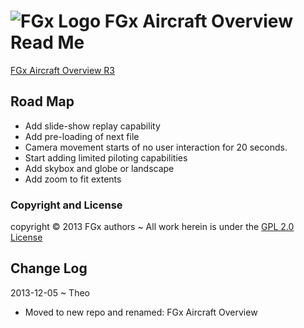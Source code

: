 ![FGx Logo]( http://fgx.github.io/fgx-cap-40x30.png) FGx Aircraft Overview Read Me
================================================================================

[FGx Aircraft Overview R3]( http://fgx.github.io/fgx-aircraft-overview/r3/aircraft-overview.html )

## Road Map

* Add slide-show replay capability
* Add pre-loading of next file
* Camera movement starts of no user interaction for 20 seconds.
* Start adding limited piloting capabilities  
* Add skybox and globe or landscape	
* Add zoom to fit extents


### Copyright and License
copyright &copy; 2013 FGx authors ~ All work herein is under the [GPL 2.0 License](https://github.com/fgx/fgx-aircraft/blob/gh-pages/license.md)

## Change Log

2013-12-05 ~ Theo
* Moved to new repo and renamed: FGx Aircraft Overview